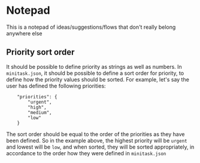 # Notepad

This is a notepad of ideas/suggestions/flows that don't really belong anywhere else

## Priority sort order

It should be possible to define priority as strings as well as numbers. In `minitask.json`, it should be possible to define a sort order for priority, to define how the priority values should be sorted. For example, let's say the user has defined the following priorities:

```
    "priorities": {
        "urgent",
        "high",
        "medium",
        "low"
    }
```

The sort order should be equal to the order of the priorities as they have been defined. So in the example above, the highest priority will be `urgent` and lowest will be `low`, and when sorted, they will be sorted appropriately, in accordance to the order how they were defined in `minitask.json` 